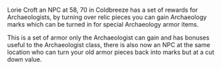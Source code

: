 ---
---
Lorie Croft an NPC at 58, 70 in Coldbreeze has a set of rewards for Archaeologists, by turning over relic pieces you can gain Archaeology marks which can be turned in for special Archaeology armor items.

This is a set of armor only the Archaeologist can gain and has bonuses useful to the Archaeologist class, there is also now an NPC at the same location who can turn your old armor pieces back into marks but at a cut down value.